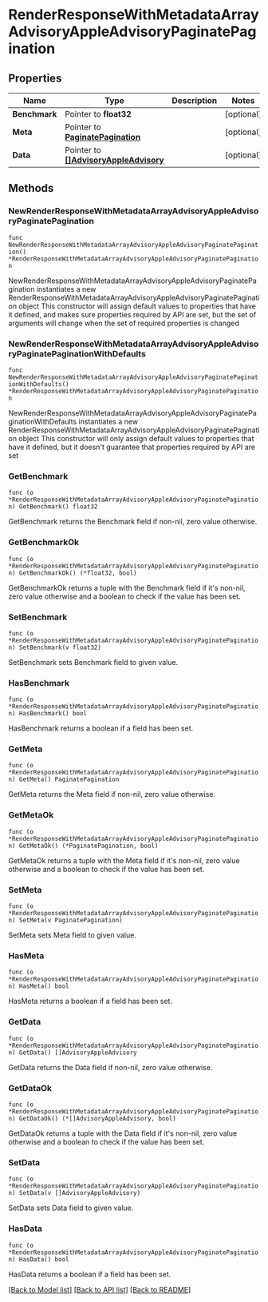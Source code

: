 # RenderResponseWithMetadataArrayAdvisoryAppleAdvisoryPaginatePagination

## Properties

Name | Type | Description | Notes
------------ | ------------- | ------------- | -------------
**Benchmark** | Pointer to **float32** |  | [optional] 
**Meta** | Pointer to [**PaginatePagination**](PaginatePagination.md) |  | [optional] 
**Data** | Pointer to [**[]AdvisoryAppleAdvisory**](AdvisoryAppleAdvisory.md) |  | [optional] 

## Methods

### NewRenderResponseWithMetadataArrayAdvisoryAppleAdvisoryPaginatePagination

`func NewRenderResponseWithMetadataArrayAdvisoryAppleAdvisoryPaginatePagination() *RenderResponseWithMetadataArrayAdvisoryAppleAdvisoryPaginatePagination`

NewRenderResponseWithMetadataArrayAdvisoryAppleAdvisoryPaginatePagination instantiates a new RenderResponseWithMetadataArrayAdvisoryAppleAdvisoryPaginatePagination object
This constructor will assign default values to properties that have it defined,
and makes sure properties required by API are set, but the set of arguments
will change when the set of required properties is changed

### NewRenderResponseWithMetadataArrayAdvisoryAppleAdvisoryPaginatePaginationWithDefaults

`func NewRenderResponseWithMetadataArrayAdvisoryAppleAdvisoryPaginatePaginationWithDefaults() *RenderResponseWithMetadataArrayAdvisoryAppleAdvisoryPaginatePagination`

NewRenderResponseWithMetadataArrayAdvisoryAppleAdvisoryPaginatePaginationWithDefaults instantiates a new RenderResponseWithMetadataArrayAdvisoryAppleAdvisoryPaginatePagination object
This constructor will only assign default values to properties that have it defined,
but it doesn't guarantee that properties required by API are set

### GetBenchmark

`func (o *RenderResponseWithMetadataArrayAdvisoryAppleAdvisoryPaginatePagination) GetBenchmark() float32`

GetBenchmark returns the Benchmark field if non-nil, zero value otherwise.

### GetBenchmarkOk

`func (o *RenderResponseWithMetadataArrayAdvisoryAppleAdvisoryPaginatePagination) GetBenchmarkOk() (*float32, bool)`

GetBenchmarkOk returns a tuple with the Benchmark field if it's non-nil, zero value otherwise
and a boolean to check if the value has been set.

### SetBenchmark

`func (o *RenderResponseWithMetadataArrayAdvisoryAppleAdvisoryPaginatePagination) SetBenchmark(v float32)`

SetBenchmark sets Benchmark field to given value.

### HasBenchmark

`func (o *RenderResponseWithMetadataArrayAdvisoryAppleAdvisoryPaginatePagination) HasBenchmark() bool`

HasBenchmark returns a boolean if a field has been set.

### GetMeta

`func (o *RenderResponseWithMetadataArrayAdvisoryAppleAdvisoryPaginatePagination) GetMeta() PaginatePagination`

GetMeta returns the Meta field if non-nil, zero value otherwise.

### GetMetaOk

`func (o *RenderResponseWithMetadataArrayAdvisoryAppleAdvisoryPaginatePagination) GetMetaOk() (*PaginatePagination, bool)`

GetMetaOk returns a tuple with the Meta field if it's non-nil, zero value otherwise
and a boolean to check if the value has been set.

### SetMeta

`func (o *RenderResponseWithMetadataArrayAdvisoryAppleAdvisoryPaginatePagination) SetMeta(v PaginatePagination)`

SetMeta sets Meta field to given value.

### HasMeta

`func (o *RenderResponseWithMetadataArrayAdvisoryAppleAdvisoryPaginatePagination) HasMeta() bool`

HasMeta returns a boolean if a field has been set.

### GetData

`func (o *RenderResponseWithMetadataArrayAdvisoryAppleAdvisoryPaginatePagination) GetData() []AdvisoryAppleAdvisory`

GetData returns the Data field if non-nil, zero value otherwise.

### GetDataOk

`func (o *RenderResponseWithMetadataArrayAdvisoryAppleAdvisoryPaginatePagination) GetDataOk() (*[]AdvisoryAppleAdvisory, bool)`

GetDataOk returns a tuple with the Data field if it's non-nil, zero value otherwise
and a boolean to check if the value has been set.

### SetData

`func (o *RenderResponseWithMetadataArrayAdvisoryAppleAdvisoryPaginatePagination) SetData(v []AdvisoryAppleAdvisory)`

SetData sets Data field to given value.

### HasData

`func (o *RenderResponseWithMetadataArrayAdvisoryAppleAdvisoryPaginatePagination) HasData() bool`

HasData returns a boolean if a field has been set.


[[Back to Model list]](../README.md#documentation-for-models) [[Back to API list]](../README.md#documentation-for-api-endpoints) [[Back to README]](../README.md)


